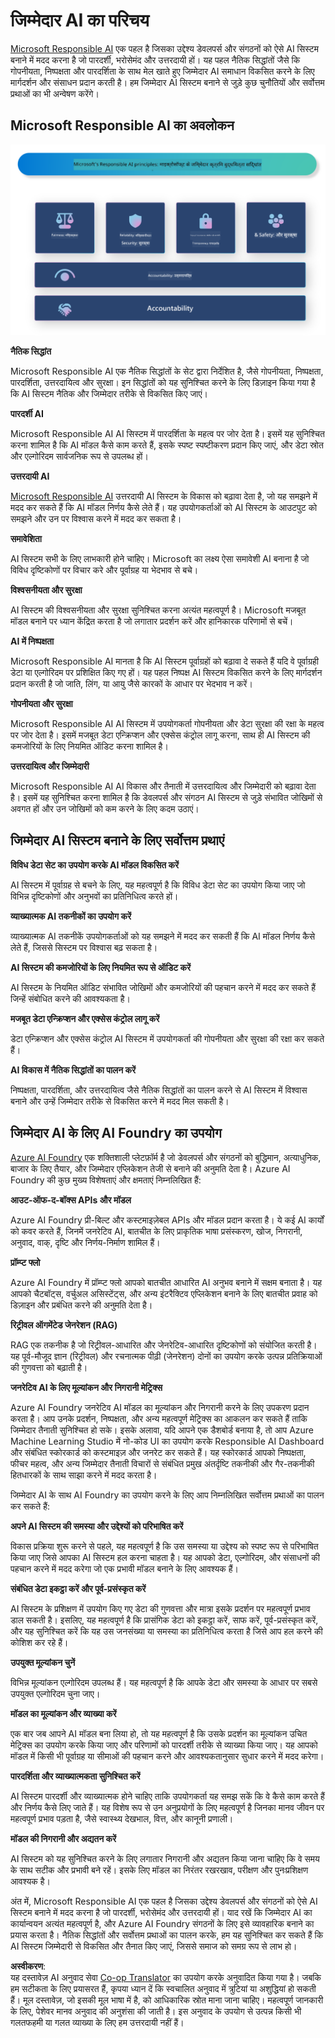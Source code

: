 <!--
CO_OP_TRANSLATOR_METADATA:
{
  "original_hash": "3b3107c2477241058ef506743188f399",
  "translation_date": "2025-04-04T18:04:17+00:00",
  "source_file": "md\\01.Introduction\\05\\ResponsibleAI.md",
  "language_code": "hi"
}
-->
# **जिम्मेदार AI का परिचय**

[Microsoft Responsible AI](https://www.microsoft.com/ai/responsible-ai?WT.mc_id=aiml-138114-kinfeylo) एक पहल है जिसका उद्देश्य डेवलपर्स और संगठनों को ऐसे AI सिस्टम बनाने में मदद करना है जो पारदर्शी, भरोसेमंद और उत्तरदायी हों। यह पहल नैतिक सिद्धांतों जैसे कि गोपनीयता, निष्पक्षता और पारदर्शिता के साथ मेल खाते हुए जिम्मेदार AI समाधान विकसित करने के लिए मार्गदर्शन और संसाधन प्रदान करती है। हम जिम्मेदार AI सिस्टम बनाने से जुड़े कुछ चुनौतियों और सर्वोत्तम प्रथाओं का भी अन्वेषण करेंगे।

## Microsoft Responsible AI का अवलोकन

![RAIPrinciples](../../../../../translated_images/RAIPrinciples.e40f2a169a854832e885ce2659f3a913cfb393fa59b595ed57cfae9119694eb7.hi.png)

**नैतिक सिद्धांत**

Microsoft Responsible AI एक नैतिक सिद्धांतों के सेट द्वारा निर्देशित है, जैसे गोपनीयता, निष्पक्षता, पारदर्शिता, उत्तरदायित्व और सुरक्षा। इन सिद्धांतों को यह सुनिश्चित करने के लिए डिज़ाइन किया गया है कि AI सिस्टम नैतिक और जिम्मेदार तरीके से विकसित किए जाएं।

**पारदर्शी AI**

Microsoft Responsible AI AI सिस्टम में पारदर्शिता के महत्व पर जोर देता है। इसमें यह सुनिश्चित करना शामिल है कि AI मॉडल कैसे काम करते हैं, इसके स्पष्ट स्पष्टीकरण प्रदान किए जाएं, और डेटा स्रोत और एल्गोरिदम सार्वजनिक रूप से उपलब्ध हों।

**उत्तरदायी AI**

[Microsoft Responsible AI](https://www.microsoft.com/ai/responsible-ai?WT.mc_id=aiml-138114-kinfeylo) उत्तरदायी AI सिस्टम के विकास को बढ़ावा देता है, जो यह समझने में मदद कर सकते हैं कि AI मॉडल निर्णय कैसे लेते हैं। यह उपयोगकर्ताओं को AI सिस्टम के आउटपुट को समझने और उन पर विश्वास करने में मदद कर सकता है।

**समावेशिता**

AI सिस्टम सभी के लिए लाभकारी होने चाहिए। Microsoft का लक्ष्य ऐसा समावेशी AI बनाना है जो विविध दृष्टिकोणों पर विचार करे और पूर्वाग्रह या भेदभाव से बचे।

**विश्वसनीयता और सुरक्षा**

AI सिस्टम की विश्वसनीयता और सुरक्षा सुनिश्चित करना अत्यंत महत्वपूर्ण है। Microsoft मजबूत मॉडल बनाने पर ध्यान केंद्रित करता है जो लगातार प्रदर्शन करें और हानिकारक परिणामों से बचें।

**AI में निष्पक्षता**

Microsoft Responsible AI मानता है कि AI सिस्टम पूर्वाग्रहों को बढ़ावा दे सकते हैं यदि वे पूर्वाग्रही डेटा या एल्गोरिदम पर प्रशिक्षित किए गए हों। यह पहल निष्पक्ष AI सिस्टम विकसित करने के लिए मार्गदर्शन प्रदान करती है जो जाति, लिंग, या आयु जैसे कारकों के आधार पर भेदभाव न करें।

**गोपनीयता और सुरक्षा**

Microsoft Responsible AI AI सिस्टम में उपयोगकर्ता गोपनीयता और डेटा सुरक्षा की रक्षा के महत्व पर जोर देता है। इसमें मजबूत डेटा एन्क्रिप्शन और एक्सेस कंट्रोल लागू करना, साथ ही AI सिस्टम की कमजोरियों के लिए नियमित ऑडिट करना शामिल है।

**उत्तरदायित्व और जिम्मेदारी**

Microsoft Responsible AI AI विकास और तैनाती में उत्तरदायित्व और जिम्मेदारी को बढ़ावा देता है। इसमें यह सुनिश्चित करना शामिल है कि डेवलपर्स और संगठन AI सिस्टम से जुड़े संभावित जोखिमों से अवगत हों और उन जोखिमों को कम करने के लिए कदम उठाएं।

## जिम्मेदार AI सिस्टम बनाने के लिए सर्वोत्तम प्रथाएं

**विविध डेटा सेट का उपयोग करके AI मॉडल विकसित करें**

AI सिस्टम में पूर्वाग्रह से बचने के लिए, यह महत्वपूर्ण है कि विविध डेटा सेट का उपयोग किया जाए जो विभिन्न दृष्टिकोणों और अनुभवों का प्रतिनिधित्व करते हों।

**व्याख्यात्मक AI तकनीकों का उपयोग करें**

व्याख्यात्मक AI तकनीकें उपयोगकर्ताओं को यह समझने में मदद कर सकती हैं कि AI मॉडल निर्णय कैसे लेते हैं, जिससे सिस्टम पर विश्वास बढ़ सकता है।

**AI सिस्टम की कमजोरियों के लिए नियमित रूप से ऑडिट करें**

AI सिस्टम के नियमित ऑडिट संभावित जोखिमों और कमजोरियों की पहचान करने में मदद कर सकते हैं जिन्हें संबोधित करने की आवश्यकता है।

**मजबूत डेटा एन्क्रिप्शन और एक्सेस कंट्रोल लागू करें**

डेटा एन्क्रिप्शन और एक्सेस कंट्रोल AI सिस्टम में उपयोगकर्ता की गोपनीयता और सुरक्षा की रक्षा कर सकते हैं।

**AI विकास में नैतिक सिद्धांतों का पालन करें**

निष्पक्षता, पारदर्शिता, और उत्तरदायित्व जैसे नैतिक सिद्धांतों का पालन करने से AI सिस्टम में विश्वास बनाने और उन्हें जिम्मेदार तरीके से विकसित करने में मदद मिल सकती है।

## जिम्मेदार AI के लिए AI Foundry का उपयोग

[Azure AI Foundry](https://ai.azure.com?WT.mc_id=aiml-138114-kinfeylo) एक शक्तिशाली प्लेटफ़ॉर्म है जो डेवलपर्स और संगठनों को बुद्धिमान, अत्याधुनिक, बाजार के लिए तैयार, और जिम्मेदार एप्लिकेशन तेजी से बनाने की अनुमति देता है। Azure AI Foundry की कुछ मुख्य विशेषताएं और क्षमताएं निम्नलिखित हैं:

**आउट-ऑफ-द-बॉक्स APIs और मॉडल**

Azure AI Foundry प्री-बिल्ट और कस्टमाइज़ेबल APIs और मॉडल प्रदान करता है। ये कई AI कार्यों को कवर करते हैं, जिनमें जनरेटिव AI, बातचीत के लिए प्राकृतिक भाषा प्रसंस्करण, खोज, निगरानी, अनुवाद, वाक्, दृष्टि और निर्णय-निर्माण शामिल हैं।

**प्रॉम्प्ट फ्लो**

Azure AI Foundry में प्रॉम्प्ट फ्लो आपको बातचीत आधारित AI अनुभव बनाने में सक्षम बनाता है। यह आपको चैटबॉट्स, वर्चुअल असिस्टेंट्स, और अन्य इंटरैक्टिव एप्लिकेशन बनाने के लिए बातचीत प्रवाह को डिज़ाइन और प्रबंधित करने की अनुमति देता है।

**रिट्रीवल ऑगमेंटेड जेनरेशन (RAG)**

RAG एक तकनीक है जो रिट्रीवल-आधारित और जेनरेटिव-आधारित दृष्टिकोणों को संयोजित करती है। यह पूर्व-मौजूद ज्ञान (रिट्रीवल) और रचनात्मक पीढ़ी (जेनरेशन) दोनों का उपयोग करके उत्पन्न प्रतिक्रियाओं की गुणवत्ता को बढ़ाती है।

**जनरेटिव AI के लिए मूल्यांकन और निगरानी मेट्रिक्स**

Azure AI Foundry जनरेटिव AI मॉडल का मूल्यांकन और निगरानी करने के लिए उपकरण प्रदान करता है। आप उनके प्रदर्शन, निष्पक्षता, और अन्य महत्वपूर्ण मेट्रिक्स का आकलन कर सकते हैं ताकि जिम्मेदार तैनाती सुनिश्चित हो सके। इसके अलावा, यदि आपने एक डैशबोर्ड बनाया है, तो आप Azure Machine Learning Studio में नो-कोड UI का उपयोग करके Responsible AI Dashboard और संबंधित स्कोरकार्ड को कस्टमाइज़ और जनरेट कर सकते हैं। यह स्कोरकार्ड आपको निष्पक्षता, फीचर महत्व, और अन्य जिम्मेदार तैनाती विचारों से संबंधित प्रमुख अंतर्दृष्टि तकनीकी और गैर-तकनीकी हितधारकों के साथ साझा करने में मदद करता है।

जिम्मेदार AI के साथ AI Foundry का उपयोग करने के लिए आप निम्नलिखित सर्वोत्तम प्रथाओं का पालन कर सकते हैं:

**अपने AI सिस्टम की समस्या और उद्देश्यों को परिभाषित करें**

विकास प्रक्रिया शुरू करने से पहले, यह महत्वपूर्ण है कि उस समस्या या उद्देश्य को स्पष्ट रूप से परिभाषित किया जाए जिसे आपका AI सिस्टम हल करना चाहता है। यह आपको डेटा, एल्गोरिदम, और संसाधनों की पहचान करने में मदद करेगा जो एक प्रभावी मॉडल बनाने के लिए आवश्यक हैं।

**संबंधित डेटा इकट्ठा करें और पूर्व-प्रसंस्कृत करें**

AI सिस्टम के प्रशिक्षण में उपयोग किए गए डेटा की गुणवत्ता और मात्रा इसके प्रदर्शन पर महत्वपूर्ण प्रभाव डाल सकती है। इसलिए, यह महत्वपूर्ण है कि प्रासंगिक डेटा को इकट्ठा करें, साफ करें, पूर्व-प्रसंस्कृत करें, और यह सुनिश्चित करें कि यह उस जनसंख्या या समस्या का प्रतिनिधित्व करता है जिसे आप हल करने की कोशिश कर रहे हैं।

**उपयुक्त मूल्यांकन चुनें**

विभिन्न मूल्यांकन एल्गोरिदम उपलब्ध हैं। यह महत्वपूर्ण है कि आपके डेटा और समस्या के आधार पर सबसे उपयुक्त एल्गोरिदम चुना जाए।

**मॉडल का मूल्यांकन और व्याख्या करें**

एक बार जब आपने AI मॉडल बना लिया हो, तो यह महत्वपूर्ण है कि उसके प्रदर्शन का मूल्यांकन उचित मेट्रिक्स का उपयोग करके किया जाए और परिणामों को पारदर्शी तरीके से व्याख्या किया जाए। यह आपको मॉडल में किसी भी पूर्वाग्रह या सीमाओं की पहचान करने और आवश्यकतानुसार सुधार करने में मदद करेगा।

**पारदर्शिता और व्याख्यात्मकता सुनिश्चित करें**

AI सिस्टम पारदर्शी और व्याख्यात्मक होने चाहिए ताकि उपयोगकर्ता यह समझ सकें कि वे कैसे काम करते हैं और निर्णय कैसे लिए जाते हैं। यह विशेष रूप से उन अनुप्रयोगों के लिए महत्वपूर्ण है जिनका मानव जीवन पर महत्वपूर्ण प्रभाव पड़ता है, जैसे स्वास्थ्य देखभाल, वित्त, और कानूनी प्रणाली।

**मॉडल की निगरानी और अद्यतन करें**

AI सिस्टम को यह सुनिश्चित करने के लिए लगातार निगरानी और अद्यतन किया जाना चाहिए कि वे समय के साथ सटीक और प्रभावी बने रहें। इसके लिए मॉडल का निरंतर रखरखाव, परीक्षण और पुनःप्रशिक्षण आवश्यक है।

अंत में, Microsoft Responsible AI एक पहल है जिसका उद्देश्य डेवलपर्स और संगठनों को ऐसे AI सिस्टम बनाने में मदद करना है जो पारदर्शी, भरोसेमंद और उत्तरदायी हों। याद रखें कि जिम्मेदार AI का कार्यान्वयन अत्यंत महत्वपूर्ण है, और Azure AI Foundry संगठनों के लिए इसे व्यावहारिक बनाने का प्रयास करता है। नैतिक सिद्धांतों और सर्वोत्तम प्रथाओं का पालन करके, हम यह सुनिश्चित कर सकते हैं कि AI सिस्टम जिम्मेदारी से विकसित और तैनात किए जाएं, जिससे समाज को समग्र रूप से लाभ हो।

**अस्वीकरण**:  
यह दस्तावेज़ AI अनुवाद सेवा [Co-op Translator](https://github.com/Azure/co-op-translator) का उपयोग करके अनुवादित किया गया है। जबकि हम सटीकता के लिए प्रयासरत हैं, कृपया ध्यान दें कि स्वचालित अनुवाद में त्रुटियां या अशुद्धियां हो सकती हैं। मूल दस्तावेज़, जो इसकी मूल भाषा में है, को आधिकारिक स्रोत माना जाना चाहिए। महत्वपूर्ण जानकारी के लिए, पेशेवर मानव अनुवाद की अनुशंसा की जाती है। इस अनुवाद के उपयोग से उत्पन्न किसी भी गलतफहमी या गलत व्याख्या के लिए हम उत्तरदायी नहीं हैं।